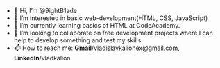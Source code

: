 - 👋 Hi, I’m @9ightB1ade
- 👀 I’m interested in basic web-development(HTML, CSS, JavaScript)
- 🌱 I’m currently learning basics of HTML at CodeAcademy.
- 💞️ I’m looking to collaborate on free development projects where I can help to develop something and test my skills.
- 📫 How to reach me: **Gmail**/vladislavkalionex@gmail.com, **LinkedIn**/vladkalion

<!---
9ightB1ade/9ightB1ade is a ✨ special ✨ repository because its `README.md` (this file) appears on your GitHub profile.
You can click the Preview link to take a look at your changes.
--->
